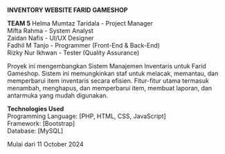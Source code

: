 **INVENTORY WEBSITE FARID GAMESHOP**

**TEAM 5**
Helma Mumtaz Taridala - Project Manager  
Mifta Rahma - System Analyst  
Zaidan Nafis - UI/UX Designer  
Fadhil M Tanjo - Programmer (Front-End & Back-End)  
Rizky Nur Ikhwan - Tester (Quality Assurance)

Proyek ini mengembangkan Sistem Manajemen Inventaris untuk Farid Gameshop. Sistem ini memungkinkan staf untuk melacak, memantau, dan memperbarui item inventaris secara efisien. Fitur-fitur utama termasuk menambah, menghapus, dan memperbarui item, membuat laporan, dan antarmuka yang mudah digunakan.

**Technologies Used**  
Programming Language: [PHP, HTML, CSS, JavaScript]  
Framework: [Bootstrap]  
Database: [MySQL]

Mulai dari 11 October 2024
